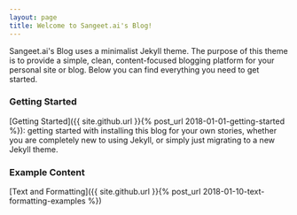 ```yaml
---
layout: page
title: Welcome to Sangeet.ai's Blog!
---
```


Sangeet.ai's Blog uses a minimalist Jekyll theme. The purpose of this theme is to provide a simple, clean, content-focused blogging platform for your personal site or blog. Below you can find everything you need to get started.

### Getting Started

[Getting Started]({{ site.github.url }}{% post_url 2018-01-01-getting-started %}): getting started with installing this blog for your own stories, whether you are completely new to using Jekyll, or simply just migrating to a new Jekyll theme.

### Example Content

[Text and Formatting]({{ site.github.url }}{% post_url 2018-01-10-text-formatting-examples %})
